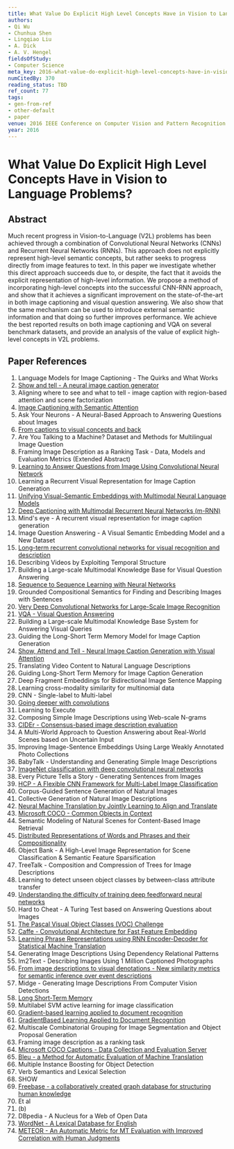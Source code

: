 ```yaml
---
title: What Value Do Explicit High Level Concepts Have in Vision to Language Problems?
authors:
- Qi Wu
- Chunhua Shen
- Lingqiao Liu
- A. Dick
- A. V. Hengel
fieldsOfStudy:
- Computer Science
meta_key: 2016-what-value-do-explicit-high-level-concepts-have-in-vision-to-language-problems
numCitedBy: 370
reading_status: TBD
ref_count: 77
tags:
- gen-from-ref
- other-default
- paper
venue: 2016 IEEE Conference on Computer Vision and Pattern Recognition (CVPR)
year: 2016
---
```


# What Value Do Explicit High Level Concepts Have in Vision to Language Problems?

## Abstract

Much recent progress in Vision-to-Language (V2L) problems has been achieved through a combination of Convolutional Neural Networks (CNNs) and Recurrent Neural Networks (RNNs). This approach does not explicitly represent high-level semantic concepts, but rather seeks to progress directly from image features to text. In this paper we investigate whether this direct approach succeeds due to, or despite, the fact that it avoids the explicit representation of high-level information. We propose a method of incorporating high-level concepts into the successful CNN-RNN approach, and show that it achieves a significant improvement on the state-of-the-art in both image captioning and visual question answering. We also show that the same mechanism can be used to introduce external semantic information and that doing so further improves performance. We achieve the best reported results on both image captioning and VQA on several benchmark datasets, and provide an analysis of the value of explicit high-level concepts in V2L problems.

## Paper References

1. Language Models for Image Captioning - The Quirks and What Works
2. [Show and tell - A neural image caption generator](2015-show-and-tell-a-neural-image-caption-generator)
3. Aligning where to see and what to tell - image caption with region-based attention and scene factorization
4. [Image Captioning with Semantic Attention](2016-image-captioning-with-semantic-attention)
5. Ask Your Neurons - A Neural-Based Approach to Answering Questions about Images
6. [From captions to visual concepts and back](2015-from-captions-to-visual-concepts-and-back)
7. Are You Talking to a Machine? Dataset and Methods for Multilingual Image Question
8. Framing Image Description as a Ranking Task - Data, Models and Evaluation Metrics (Extended Abstract)
9. [Learning to Answer Questions from Image Using Convolutional Neural Network](2016-learning-to-answer-questions-from-image-using-convolutional-neural-network)
10. Learning a Recurrent Visual Representation for Image Caption Generation
11. [Unifying Visual-Semantic Embeddings with Multimodal Neural Language Models](2014-unifying-visual-semantic-embeddings-with-multimodal-neural-language-models)
12. [Deep Captioning with Multimodal Recurrent Neural Networks (m-RNN)](2015-deep-captioning-with-multimodal-recurrent-neural-networks-m-rnn)
13. Mind's eye - A recurrent visual representation for image caption generation
14. Image Question Answering - A Visual Semantic Embedding Model and a New Dataset
15. [Long-term recurrent convolutional networks for visual recognition and description](2015-long-term-recurrent-convolutional-networks-for-visual-recognition-and-description)
16. Describing Videos by Exploiting Temporal Structure
17. Building a Large-scale Multimodal Knowledge Base for Visual Question Answering
18. [Sequence to Sequence Learning with Neural Networks](2014-sequence-to-sequence-learning-with-neural-networks)
19. Grounded Compositional Semantics for Finding and Describing Images with Sentences
20. [Very Deep Convolutional Networks for Large-Scale Image Recognition](2015-very-deep-convolutional-networks-for-large-scale-image-recognition)
21. [VQA - Visual Question Answering](2015-vqa-visual-question-answering)
22. Building a Large-scale Multimodal Knowledge Base System for Answering Visual Queries
23. Guiding the Long-Short Term Memory Model for Image Caption Generation
24. [Show, Attend and Tell - Neural Image Caption Generation with Visual Attention](2015-show-attend-and-tell-neural-image-caption-generation-with-visual-attention)
25. Translating Video Content to Natural Language Descriptions
26. Guiding Long-Short Term Memory for Image Caption Generation
27. Deep Fragment Embeddings for Bidirectional Image Sentence Mapping
28. Learning cross-modality similarity for multinomial data
29. CNN - Single-label to Multi-label
30. [Going deeper with convolutions](2015-going-deeper-with-convolutions)
31. Learning to Execute
32. Composing Simple Image Descriptions using Web-scale N-grams
33. [CIDEr - Consensus-based image description evaluation](2015-cider-consensus-based-image-description-evaluation)
34. A Multi-World Approach to Question Answering about Real-World Scenes based on Uncertain Input
35. Improving Image-Sentence Embeddings Using Large Weakly Annotated Photo Collections
36. BabyTalk - Understanding and Generating Simple Image Descriptions
37. [ImageNet classification with deep convolutional neural networks](2012-alexnet.md)
38. Every Picture Tells a Story - Generating Sentences from Images
39. [HCP - A Flexible CNN Framework for Multi-Label Image Classification](2016-hcp-a-flexible-cnn-framework-for-multi-label-image-classification)
40. Corpus-Guided Sentence Generation of Natural Images
41. Collective Generation of Natural Image Descriptions
42. [Neural Machine Translation by Jointly Learning to Align and Translate](2015-neural-machine-translation-by-jointly-learning-to-align-and-translate)
43. [Microsoft COCO - Common Objects in Context](2014-microsoft-coco-common-objects-in-context)
44. Semantic Modeling of Natural Scenes for Content-Based Image Retrieval
45. [Distributed Representations of Words and Phrases and their Compositionality](2013-distributed-representations-of-words-and-phrases-and-their-compositionality)
46. Object Bank - A High-Level Image Representation for Scene Classification & Semantic Feature Sparsification
47. TreeTalk - Composition and Compression of Trees for Image Descriptions
48. Learning to detect unseen object classes by between-class attribute transfer
49. [Understanding the difficulty of training deep feedforward neural networks](2010-understanding-the-difficulty-of-training-deep-feedforward-neural-networks)
50. Hard to Cheat - A Turing Test based on Answering Questions about Images
51. [The Pascal Visual Object Classes (VOC) Challenge](2009-the-pascal-visual-object-classes-voc-challenge)
52. [Caffe - Convolutional Architecture for Fast Feature Embedding](2014-caffe-convolutional-architecture-for-fast-feature-embedding)
53. [Learning Phrase Representations using RNN Encoder-Decoder for Statistical Machine Translation](2014-learning-phrase-representations-using-rnn-encoder-decoder-for-statistical-machine-translation)
54. Generating Image Descriptions Using Dependency Relational Patterns
55. Im2Text - Describing Images Using 1 Million Captioned Photographs
56. [From image descriptions to visual denotations - New similarity metrics for semantic inference over event descriptions](2014-from-image-descriptions-to-visual-denotations-new-similarity-metrics-for-semantic-inference-over-event-descriptions)
57. Midge - Generating Image Descriptions From Computer Vision Detections
58. [Long Short-Term Memory](1997-long-short-term-memory)
59. Multilabel SVM active learning for image classification
60. [Gradient-based learning applied to document recognition](1998-lenet5.md)
61. [GradientBased Learning Applied to Document Recognition](2001-gradientbased-learning-applied-to-document-recognition)
62. Multiscale Combinatorial Grouping for Image Segmentation and Object Proposal Generation
63. Framing image description as a ranking task
64. [Microsoft COCO Captions - Data Collection and Evaluation Server](2015-microsoft-coco-captions-data-collection-and-evaluation-server)
65. [Bleu - a Method for Automatic Evaluation of Machine Translation](2002-bleu-a-method-for-automatic-evaluation-of-machine-translation)
66. Multiple Instance Boosting for Object Detection
67. Verb Semantics and Lexical Selection
68. SHOW
69. [Freebase - a collaboratively created graph database for structuring human knowledge](2008-freebase-a-collaboratively-created-graph-database-for-structuring-human-knowledge)
70. Et al
71. (b)
72. DBpedia - A Nucleus for a Web of Open Data
73. [WordNet - A Lexical Database for English](1992-wordnet-a-lexical-database-for-english)
74. [METEOR - An Automatic Metric for MT Evaluation with Improved Correlation with Human Judgments](2005-meteor-an-automatic-metric-for-mt-evaluation-with-improved-correlation-with-human-judgments)
